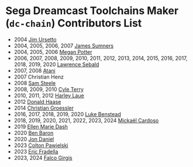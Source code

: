 # Sega Dreamcast Toolchains Maker (`dc-chain`) Contributors List #

* 2004 [Jim Ursetto](http://ursetto.com/)
* 2004, 2005, 2006, 2007 [James Sumners](http://stalin.thegypsy.com/)
* 2004, 2005, 2006 [Megan Potter](http://github.com/kayateia)
* 2006, 2007, 2008, 2009, 2010, 2011, 2012, 2013, 2014, 2015, 2016, 2017, 2018, 
  2019, 2020 [Lawrence Sebald](https://sylverant.net/)
* 2007, 2008 [Atani](https://sourceforge.net/u/atani/profile/)
* 2007 Christian Henz
* 2008 [Sam Steele](https://twitter.com/c99koder)
* 2008, 2009, 2010 [Cyle Terry](https://sites.google.com/site/cyleterry/)
* 2010, 2011, 2012 [Harley Laue](https://github.com/losinggeneration)
* 2012 [Donald Haase](https://github.com/QuzarDC)
* 2014 [Christian Groessler](https://github.com/groessler)
* 2016, 2017, 2018, 2019, 2020 [Luke Benstead](https://simulant.dev/)
* 2018, 2019, 2020, 2021, 2022, 2023, 2024 [Mickaël Cardoso](http://sizious.com/)
* 2019 [Ellen Marie Dash](https://gitlab.com/duckinator)
* 2020 [Ben Baron](https://github.com/einsteinx2)
* 2020 [Jon Daniel](https://github.com/jopadan)
* 2023 [Colton Pawielski](https://github.com/cepawiel)
* 2023 [Eric Fradella](https://github.com/darcagn)
* 2023, 2024 [Falco Girgis](https://github.com/gyrovorbis)
